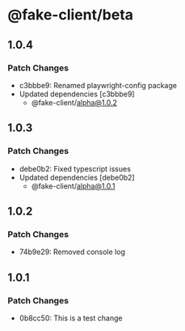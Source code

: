# @fake-client/beta

## 1.0.4

### Patch Changes

- c3bbbe9: Renamed playwright-config package
- Updated dependencies [c3bbbe9]
  - @fake-client/alpha@1.0.2

## 1.0.3

### Patch Changes

- debe0b2: Fixed typescript issues
- Updated dependencies [debe0b2]
  - @fake-client/alpha@1.0.1

## 1.0.2

### Patch Changes

- 74b9e29: Removed console log

## 1.0.1

### Patch Changes

- 0b8cc50: This is a test change
